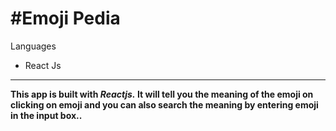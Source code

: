 <h1>#Emoji Pedia</h1>
Languages
<ul>
    <li>React Js</li>
</ul>
<hr>
<b>This app is built with <i>Reactjs.</i> It will tell you the meaning of the emoji on clicking on emoji and you can also search the meaning by entering emoji in the input box..</b>

